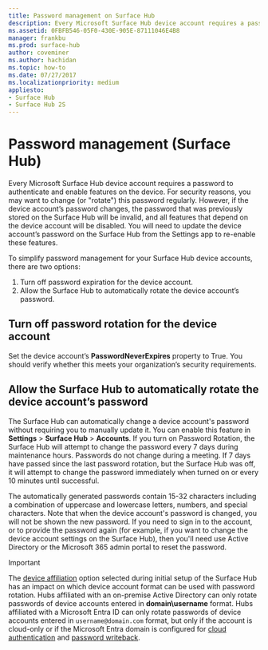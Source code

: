 ```yaml
---
title: Password management on Surface Hub
description: Every Microsoft Surface Hub device account requires a password to authenticate and enable features on the device.
ms.assetid: 0FBFB546-05F0-430E-905E-87111046E4B8
manager: frankbu
ms.prod: surface-hub
author: coveminer
ms.author: hachidan
ms.topic: how-to
ms.date: 07/27/2017
ms.localizationpriority: medium
appliesto:
- Surface Hub
- Surface Hub 2S
---
```


# Password management (Surface Hub)

Every Microsoft Surface Hub device account requires a password to authenticate and enable features on the device. For security reasons, you may want to change (or "rotate") this password regularly. However, if the device account’s password changes, the password that was previously stored on the Surface Hub will be invalid, and all features that depend on the device account will be disabled. You will need to update the device account’s password on the Surface Hub from the Settings app to re-enable these features.

To simplify password management for your Surface Hub device accounts, there are two options:

1. Turn off password expiration for the device account.
2. Allow the Surface Hub to automatically rotate the device account’s password.

## Turn off password rotation for the device account

Set the device account’s **PasswordNeverExpires** property to True. You should verify whether this meets your organization’s security requirements.

## Allow the Surface Hub to automatically rotate the device account’s password

The Surface Hub can automatically change a device account's password without requiring you to manually update it. You can enable this feature in **Settings** > **Surface Hub** > **Accounts**. If you turn on Password Rotation, the Surface Hub will attempt to change the password every 7 days during maintenance hours. Passwords do not change during a meeting. If 7 days have passed since the last password rotation, but the Surface Hub was off, it will attempt to change the password immediately when turned on or every 10 minutes until successful.

The automatically generated passwords contain 15-32 characters including a combination of uppercase and lowercase letters, numbers, and special characters. Note that when the device account's password is changed, you will not be shown the new password. If you need to sign in to the account, or to provide the password again (for example, if you want to change the device account settings on the Surface Hub), then you'll need use Active Directory or the Microsoft 365 admin portal to reset the password.

> [!IMPORTANT]
> The [device affiliation](prepare-your-environment-for-surface-hub.md) option selected during initial setup of the Surface Hub has an impact on which device account format can be used with password rotation. Hubs affiliated with an on-premise Active Directory can only rotate passwords of device accounts entered in **domain\username** format. Hubs affiliated with a Microsoft Entra ID can only rotate passwords of device accounts entered in `username@domain.com` format, but only if the account is cloud-only or if the Microsoft Entra domain is configured for [cloud authentication](/azure/active-directory/hybrid/choose-ad-authn#cloud-authentication) and [password writeback](/azure/active-directory/authentication/concept-sspr-writeback).
